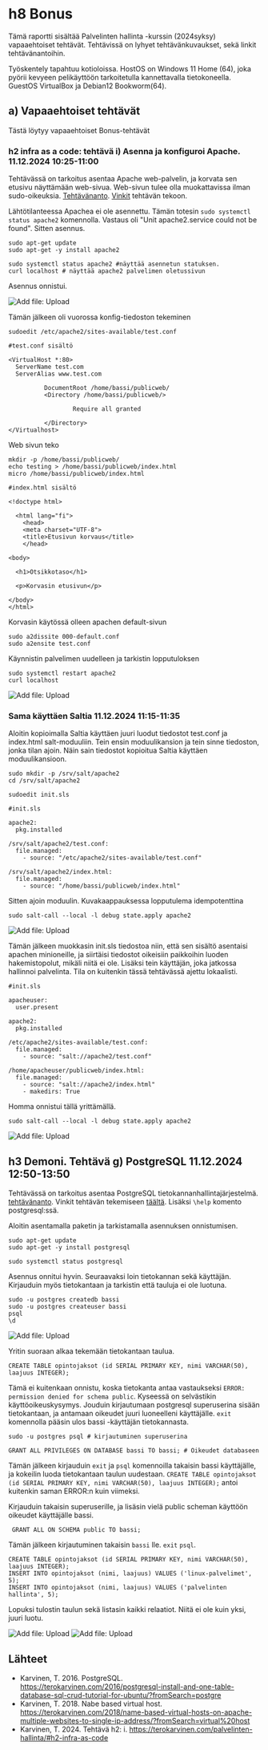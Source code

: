 # h8 Bonus
Tämä raportti sisältää Palvelinten hallinta -kurssin (2024syksy) vapaaehtoiset tehtävät. Tehtävissä on lyhyet tehtävänkuvaukset, sekä linkit tehtävänantoihin.

Työskentely tapahtuu kotioloissa. HostOS on Windows 11 Home (64), joka pyörii kevyeen pelikäyttöön tarkoitetulla kannettavalla tietokoneella. GuestOS VirtualBox ja Debian12 Bookworm(64). 

## a) Vapaaehtoiset tehtävät
Tästä löytyy vapaaehtoiset Bonus-tehtävät

### h2 infra as a code: tehtävä i) Asenna ja konfiguroi Apache. 11.12.2024 10:25-11:00
Tehtävässä on tarkoitus asentaa Apache web-palvelin, ja korvata sen etusivu näyttämään web-sivua. Web-sivun tulee olla muokattavissa ilman sudo-oikeuksia.
[Tehtävänanto](https://terokarvinen.com/palvelinten-hallinta/#h2-infra-as-code). [Vinkit](https://terokarvinen.com/2018/name-based-virtual-hosts-on-apache-multiple-websites-to-single-ip-address/?fromSearch=virtual%20host) tehtävän tekoon.

Lähtötilanteessa Apachea ei ole asennettu. Tämän totesin `sudo systemctl status apache2` komennolla. Vastaus oli "Unit apache2.service could not be found".
Sitten asennus.

    sudo apt-get update
    sudo apt-get -y install apache2

    sudo systemctl status apache2 #näyttää asennetun statuksen.
    curl localhost # näyttää apache2 palvelimen oletussivun

Asennus onnistui.

![Add file: Upload](h8_kuvat/k1.png)

Tämän jälkeen oli vuorossa konfig-tiedoston tekeminen

    sudoedit /etc/apache2/sites-available/test.conf

    #test.conf sisältö
    
    <VirtualHost *:80>
      ServerName test.com
      ServerAlias www.test.com

              DocumentRoot /home/bassi/publicweb/
              <Directory /home/bassi/publicweb/>

                      Require all granted

              </Directory>
    </Virtualhost>

Web sivun teko

    mkdir -p /home/bassi/publicweb/
    echo testing > /home/bassi/publicweb/index.html
    micro /home/bassi/publicweb/index.html

    #index.html sisältö
    
    <!doctype html>

      <html lang="fi">
        <head>
        <meta charset="UTF-8">
        <title>Etusivun korvaus</title>
        </head>

    <body>

      <h1>Otsikkotaso</h1>

      <p>Korvasin etusivun</p>

    </body>
    </html>

Korvasin käytössä olleen apachen default-sivun

    sudo a2dissite 000-default.conf
    sudo a2ensite test.conf
    
Käynnistin palvelimen uudelleen ja tarkistin lopputuloksen

    sudo systemctl restart apache2
    curl localhost

![Add file: Upload](h8_kuvat/k2.png)

### Sama käyttäen Saltia 11.12.2024 11:15-11:35
Aloitin kopioimalla Saltia käyttäen juuri luodut tiedostot test.conf ja index.html salt-moduuliin. Tein ensin moduulikansion ja tein sinne tiedoston, jonka tilan ajoin. Näin sain tiedostot kopioitua Saltia käyttäen moduulikansioon.

    sudo mkdir -p /srv/salt/apache2
    cd /srv/salt/apache2

    sudoedit init.sls

    #init.sls

    apache2:
      pkg.installed

    /srv/salt/apache2/test.conf:
      file.managed:
        - source: "/etc/apache2/sites-available/test.conf"

    /srv/salt/apache2/index.html:
      file.managed:
        - source: "/home/bassi/publicweb/index.html"

Sitten ajoin moduulin. Kuvakaappauksessa lopputulema idempotenttina

    sudo salt-call --local -l debug state.apply apache2

![Add file: Upload](h8_kuvat/k3.png)

Tämän jälkeen muokkasin init.sls tiedostoa niin, että sen sisältö asentaisi apachen minioneille, ja siirtäisi tiedostot oikeisiin paikkoihin luoden hakemistopolut, mikäli niitä ei ole. Lisäksi tein käyttäjän, joka jatkossa hallinnoi palvelinta. Tila on kuitenkin tässä tehtävässä ajettu lokaalisti.

    #init.sls

    apacheuser:
      user.present

    apache2:
      pkg.installed

    /etc/apache2/sites-available/test.conf:
      file.managed:
        - source: "salt://apache2/test.conf"

    /home/apacheuser/publicweb/index.html:
      file.managed:
        - source: "salt://apache2/index.html"
        - makedirs: True

Homma onnistui tällä yrittämällä.

    sudo salt-call --local -l debug state.apply apache2
    
![Add file: Upload](h8_kuvat/k4.png)

## h3 Demoni. Tehtävä g) PostgreSQL 11.12.2024 12:50-13:50
Tehtävässä on tarkoitus asentaa PostgreSQL tietokannanhallintajärjestelmä. [tehtävänanto](https://terokarvinen.com/palvelinten-hallinta/#h3-demoni). Vinkit tehtävän tekemiseen [täältä](https://terokarvinen.com/2016/postgresql-install-and-one-table-database-sql-crud-tutorial-for-ubuntu/?fromSearch=postgre). Lisäksi `\help` komento postgresql:ssä.

Aloitin asentamalla paketin ja tarkistamalla asennuksen onnistumisen.

    sudo apt-get update
    sudo apt-get -y install postgresql

    sudo systemctl status postgresql

Asennus onnitui hyvin. Seuraavaksi loin tietokannan sekä käyttäjän. Kirjauduin myös tietokantaan ja tarkistin että tauluja ei ole luotuna.

    sudo -u postgres createdb bassi
    sudo -u postgres createuser bassi
    psql
    \d
    
![Add file: Upload](h8_kuvat/k5.png)

Yritin suoraan alkaa tekemään tietokantaan taulua.

    CREATE TABLE opintojaksot (id SERIAL PRIMARY KEY, nimi VARCHAR(50), laajuus INTEGER);

Tämä ei kuitenkaan onnistu, koska tietokanta antaa vastaukseksi `ERROR:  permission denied for schema public`. Kyseessä on selvästikin käyttöoikeuskysymys. Jouduin kirjautumaan postgresql superuserina sisään tietokantaan, ja antamaan oikeudet juuri luoneelleni käyttäjälle. `exit` komennolla pääsin ulos bassi -käyttäjän tietokannasta.

    sudo -u postgres psql # kirjautuminen superuserina

    GRANT ALL PRIVILEGES ON DATABASE bassi TO bassi; # Oikeudet databaseen

Tämän jälkeen kirjauduin `exit` ja `psql` komennoilla takaisin bassi käyttäjälle, ja kokeilin luoda tietokantaan taulun uudestaan. `CREATE TABLE opintojaksot (id SERIAL PRIMARY KEY, nimi VARCHAR(50), laajuus INTEGER);` antoi kuitenkin saman ERROR:n kuin viimeksi.

Kirjauduin takaisin superuserille, ja lisäsin vielä public scheman käyttöön oikeudet käyttäjälle bassi.

     GRANT ALL ON SCHEMA public TO bassi;

Tämän jälkeen kirjautuminen takaisin `bassi` lle. `exit` `psql`.

    CREATE TABLE opintojaksot (id SERIAL PRIMARY KEY, nimi VARCHAR(50), laajuus INTEGER);
    INSERT INTO opintojaksot (nimi, laajuus) VALUES ('linux-palvelimet', 5);
    INSERT INTO opintojaksot (nimi, laajuus) VALUES ('palvelinten hallinta', 5);

Lopuksi tulostin taulun sekä listasin kaikki relaatiot. Niitä ei ole kuin yksi, juuri luotu.

![Add file: Upload](h8_kuvat/k6.png) ![Add file: Upload](h8_kuvat/k7.png)


## Lähteet
- Karvinen, T. 2016. PostgreSQL. https://terokarvinen.com/2016/postgresql-install-and-one-table-database-sql-crud-tutorial-for-ubuntu/?fromSearch=postgre
- Karvinen, T. 2018. Nabe based virtual host. https://terokarvinen.com/2018/name-based-virtual-hosts-on-apache-multiple-websites-to-single-ip-address/?fromSearch=virtual%20host
- Karvinen, T. 2024. Tehtävä h2: i. https://terokarvinen.com/palvelinten-hallinta/#h2-infra-as-code
